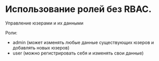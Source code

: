 Использование ролей без RBAC.
==========

Управление юзерами и их данными

Роли:
- admin (может изменять любые данные существующих юзеров и добавлять новых юзеров)
- user (можно регистрировать себя и изменять свои данные)
